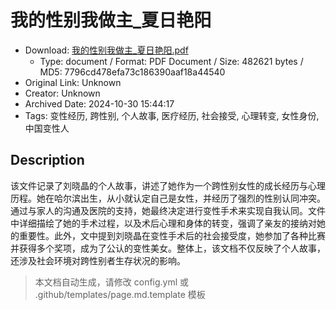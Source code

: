 # 我的性别我做主_夏日艳阳

- Download: [我的性别我做主_夏日艳阳.pdf](我的性别我做主_夏日艳阳.pdf)
    - Type: document / Format: PDF Document / Size: 482621 bytes / MD5: 7796cd478efa73c186390aaf18a44540
- Original Link: Unknown
- Creator: Unknown
- Archived Date: 2024-10-30 15:44:17
- Tags: 变性经历, 跨性别, 个人故事, 医疗经历, 社会接受, 心理转变, 女性身份, 中国变性人

## Description

该文件记录了刘晓晶的个人故事，讲述了她作为一个跨性别女性的成长经历与心理历程。她在哈尔滨出生，从小就认定自己是女性，并经历了强烈的性别认同冲突。通过与家人的沟通及医院的支持，她最终决定进行变性手术来实现自我认同。文件中详细描绘了她的手术过程，以及术后心理和身体的转变，强调了亲友的接纳对她的重要性。此外，文中提到刘晓晶在变性手术后的社会接受度，她参加了各种比赛并获得多个奖项，成为了公认的变性美女。整体上，该文档不仅反映了个人故事，还涉及社会环境对跨性别者生存状况的影响。

> 本文档自动生成，请修改 config.yml 或 .github/templates/page.md.template 模板
